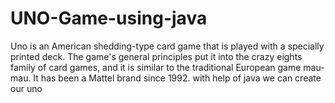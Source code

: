 # UNO-Game-using-java
Uno is an American shedding-type card game that is played with a specially printed deck. The game's general principles put it into the crazy eights family of card games, and it is similar to the traditional European game mau-mau.  It has been a Mattel brand since 1992. with help of java we can create our uno
